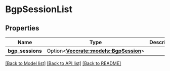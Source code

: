 # BgpSessionList

## Properties

Name | Type | Description | Notes
------------ | ------------- | ------------- | -------------
**bgp_sessions** | Option<[**Vec<crate::models::BgpSession>**](BgpSession.md)> |  | [optional]

[[Back to Model list]](../README.md#documentation-for-models) [[Back to API list]](../README.md#documentation-for-api-endpoints) [[Back to README]](../README.md)


